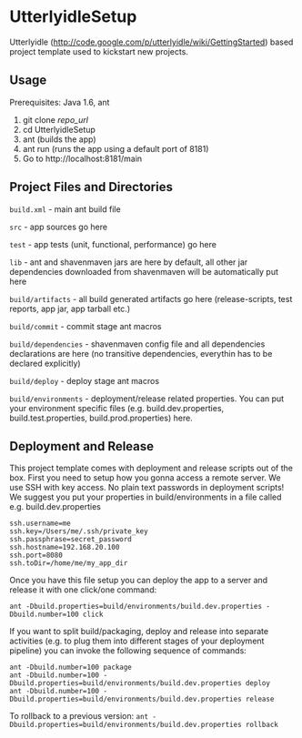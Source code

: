UtterlyidleSetup
================

Utterlyidle (http://code.google.com/p/utterlyidle/wiki/GettingStarted) based project template used to kickstart new projects.


Usage
--------

Prerequisites: Java 1.6, ant

1.  git clone _repo_url_
2.  cd UtterlyidleSetup
3.  ant (builds the app)
4.  ant run (runs the app using a default port of 8181)
5.  Go to http://localhost:8181/main

Project Files and Directories
--------

`build.xml` - main ant build file  

`src` - app sources go here  

`test` - app tests (unit, functional, performance) go here  

`lib` - ant and shavenmaven jars are here by default, all other jar dependencies downloaded from shavenmaven will be automatically
put here  

`build/artifacts` - all build generated artifacts go here (release-scripts, test reports, app jar, app tarball etc.)  

`build/commit` - commit stage ant macros  

`build/dependencies` - shavenmaven config file and all dependencies declarations are here (no transitive dependencies, everythin
 has to be declared explicitly)  

`build/deploy` - deploy stage ant macros  

`build/environments` - deployment/release related properties. You can put your environment specific files (e.g. build.dev.properties,
 build.test.properties, build.prod.properties) here.  

Deployment and Release
--------

This project template comes with deployment and release scripts out of the box. 
First you need to setup how you gonna access a remote server. We use SSH with key access. No plain text passwords in deployment
scripts! We suggest you put your properties in build/environments in a file called e.g. build.dev.properties

`ssh.username=me`  
`ssh.key=/Users/me/.ssh/private_key`  
`ssh.passphrase=secret_password`  
`ssh.hostname=192.168.20.100`  
`ssh.port=8080`  
`ssh.toDir=/home/me/my_app_dir`

Once you have this file setup you can deploy the app to a server and release it with one click/one command:

`ant -Dbuild.properties=build/environments/build.dev.properties -Dbuild.number=100 click`

If you want to split build/packaging, deploy and release into separate activities (e.g. to plug them into
different stages of your deployment pipeline) you can invoke the following sequence of commands:

`ant -Dbuild.number=100 package`  
`ant -Dbuild.number=100 -Dbuild.properties=build/environments/build.dev.properties deploy`  
`ant -Dbuild.number=100 -Dbuild.properties=build/environments/build.dev.properties release`  

To rollback to a previous version:
`ant -Dbuild.properties=build/environments/build.dev.properties rollback`
